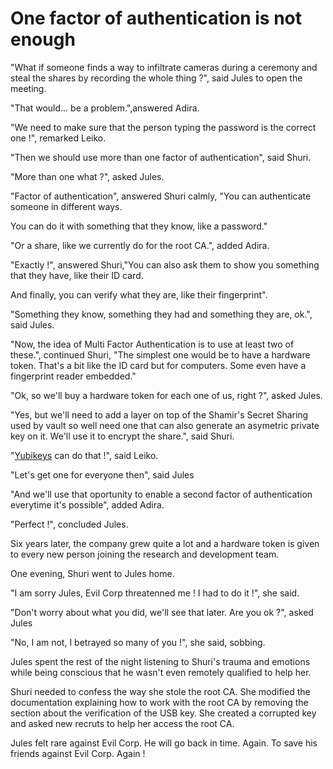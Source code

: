 # One factor of authentication is not enough

"What if someone finds a way to infiltrate cameras during a ceremony and steal the shares by recording the whole thing ?", said Jules to open the meeting.

"That would... be a problem.",answered Adira.

"We need to make sure that the person typing the password is the correct one !", remarked Leiko.

"Then we should use more than one factor of authentication", said Shuri.

"More than one what ?", asked Jules.

"Factor of authentication", answered Shuri calmly, "You can authenticate someone in different ways.

You can do it with something that they know, like a password."

"Or a share, like we currently do for the root CA.", added Adira.

"Exactly !", answered Shuri,"You can also ask them to show you something that they have, like their ID card.

And finally, you can verify what they are, like their fingerprint".

"Something they know, something they had and something they are, ok.", said Jules.

"Now, the idea of Multi Factor Authentication is to use at least two of these.", continued Shuri, "The simplest one would be to have a hardware token. That's a bit like the ID card but for computers. Some even have a fingerprint reader embedded."

"Ok, so we'll buy a hardware token for each one of us, right ?", asked Jules.

"Yes, but we'll need to add a layer on top of the Shamir's Secret Sharing used by vault so well need one that can also generate an asymetric private key on it. We'll use it to encrypt the share.", said Shuri.

"[Yubikeys](https://www.yubico.com/products/) can do that !", said Leiko.

"Let's get one for everyone then", said Jules

"And we'll use that oportunity to enable a second factor of authentication everytime it's possible", added Adira.

"Perfect !", concluded Jules.

Six years later, the company grew quite a lot and a hardware token is given to every new person joining the research and development team.

One evening, Shuri went to Jules home.

"I am sorry Jules, Evil Corp threatenned me ! I had to do it !", she said.

"Don't worry about what you did, we'll see that later. Are you ok ?", asked Jules

"No, I am not, I betrayed so many of you !", she said, sobbing.

Jules spent the rest of the night listening to Shuri's trauma and emotions while being conscious that he wasn't even remotely qualified to help her.

Shuri needed to confess the way she stole the root CA. She modified the documentation explaining how to work with the root CA by removing the section about the verification of the USB key.
She created a corrupted key and asked new recruts to help her access the root CA.

Jules felt rare against Evil Corp. He will go back in time. Again. To save his friends against Evil Corp. Again !

